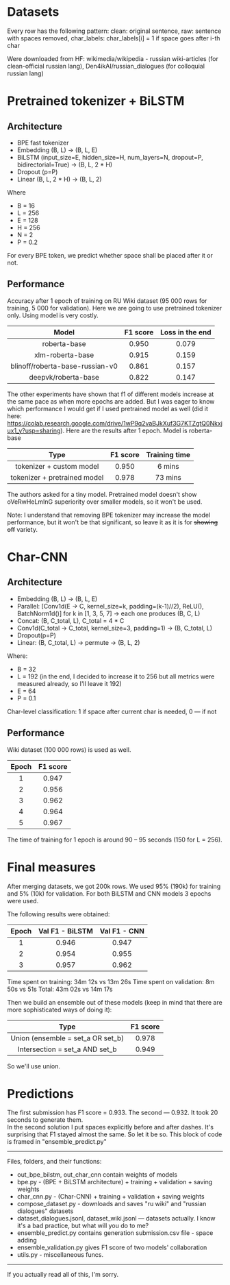 # Datasets

Every row has the following pattern:
clean: original sentence, raw: sentence with spaces removed, char_labels: char_labels[i] = 1 if space goes after i-th char

Were downloaded from HF: wikimedia/wikipedia - russian wiki-articles (for clean-official russian lang),
Den4ikAI/russian_dialogues (for colloquial russian lang)

# Pretrained tokenizer + BiLSTM

## Architecture

- BPE fast tokenizer
- Embedding (B, L) -> (B, L, E)
- BiLSTM (input_size=E, hidden_size=H, num_layers=N, dropout=P, bidirectorial=True) -> (B, L, 2 * H)
- Dropout (p=P)
- Linear (B, L, 2 * H) -> (B, L, 2)

Where
- B = 16
- L = 256
- E = 128
- H = 256
- N = 2
- P = 0.2

For every BPE token, we predict whether space shall be placed after it or not.

## Performance

Accuracy after 1 epoch of training on RU Wiki dataset (95 000 rows for training, 5 000 for validation).
Here we are going to use pretrained tokenizer only. Using model is very costly.

|              Model              | F1 score | Loss in the end |
|:-------------------------------:|:--------:|:---------------:|
|          roberta-base           |  0.950   |      0.079      |
|        xlm-roberta-base         |  0.915   |      0.159      |
| blinoff/roberta-base-russian-v0 |  0.861   |      0.157      |
|       deepvk/roberta-base       |  0.822   |      0.147      |


The other experiments have shown that f1 of different models increase at the same pace as when more epochs are added. 
But I was eager to know which performance I would get if I used pretrained model as well (did it here: https://colab.research.google.com/drive/1wP9q2vaBJkXuf3G7KTZgtQ0Nkxjux1_y?usp=sharing).
Here are the results after 1 epoch.
Model is roberta-base

|             Type             | F1 score | Training time |
|:----------------------------:|:--------:|:-------------:|
|   tokenizer + custom model   |  0.950   |    6 mins     |
| tokenizer + pretrained model |  0.978   |    73 mins    |

The authors asked for a tiny model. Pretrained model doesn't show oVeRwHeLmInG superiority over smaller models, so it won't be used.

Note: I understand that removing BPE tokenizer may increase the model performance, but it won't be that significant, so leave it as it is for ~~showing off~~ variety.

# Char-CNN

## Architecture

- Embedding (B, L) -> (B, L, E)
- Parallel: [Conv1d(E -> C, kernel_size=k, padding=(k-1)//2), ReLU(), BatchNorm1d()] for k in [1, 3, 5, 7] -> each one produces (B, C, L)
- Concat: (B, C_total, L), C_total = 4 * C
- Conv1d(C_total -> C_total, kernel_size=3, padding=1) -> (B, C_total, L)
- Dropout(p=P)
- Linear: (B, C_total, L) -> permute -> (B, L, 2)

Where:

- B = 32
- L = 192 (in the end, I decided to increase it to 256 but all metrics were measured already, so I'll leave it 192)
- E = 64
- P = 0.1

Char-level classification: 1 if space after current char is needed, 0 — if not

## Performance

Wiki dataset (100 000 rows) is used as well.

| Epoch | F1 score |
|:-----:|:--------:|
|   1   |  0.947   |
|   2   |  0.956   |
|   3   |  0.962   |
|   4   |  0.964   |
|   5   |  0.967   |

The time of training for 1 epoch is around 90 – 95 seconds (150 for L = 256).

# Final measures

After merging datasets, we got 200k rows. We used 95% (190k) for training and 5% (10k) for validation.
For both BiLSTM and CNN models 3 epochs were used.

The following results were obtained:

| Epoch | Val F1 - BiLSTM | Val F1 - CNN |
|:-----:|:---------------:|:------------:|
|   1   |      0.946      |    0.947     |
|   2   |      0.954      |    0.955     |
|   3   |      0.957      |    0.962     |

Time spent on training: 34m 12s vs 13m 26s
Time spent on validation: 8m 50s vs 51s
Total: 43m 02s vs 14m 17s

Then we build an ensemble out of these models (keep in mind that there are more sophisticated ways of doing it):

|               Type                | F1 score |
|:---------------------------------:|:--------:|
| Union (ensemble = set_a OR set_b) |  0.978   |
|  Intersection = set_a AND set_b   |  0.949   |

So we'll use union.

# Predictions

The first submission has F1 score = 0.933. The second — 0.932. It took 20 seconds to generate them.</br>
In the second solution I put spaces explicitly before and after dashes.
It's surprising that F1 stayed almost the same. So let it be so. This block of code is framed in "ensemble_predict.py"

---
Files, folders, and their functions:

- out_bpe_bilstm, out_char_cnn contain weights of models
- bpe.py - (BPE + BiLSTM architecture) + training + validation + saving weights
- char_cnn.py - (Char-CNN) + training + validation + saving weights
- compose_dataset.py - downloads and saves "ru wiki" and "russian dialogues" datasets
- dataset_dialogues.jsonl, dataset_wiki.jsonl — datasets actually. I know it's a bad practice, but what will you do to me?
- ensemble_predict.py contains generation submission.csv file - space adding
- ensemble_validation.py gives F1 score of two models' collaboration
- utils.py - miscellaneous funcs.

---
If you actually read all of this, I'm sorry.

